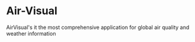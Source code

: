 # Air-Visual
AirVisual's it the most comprehensive application for global air quality and weather information

